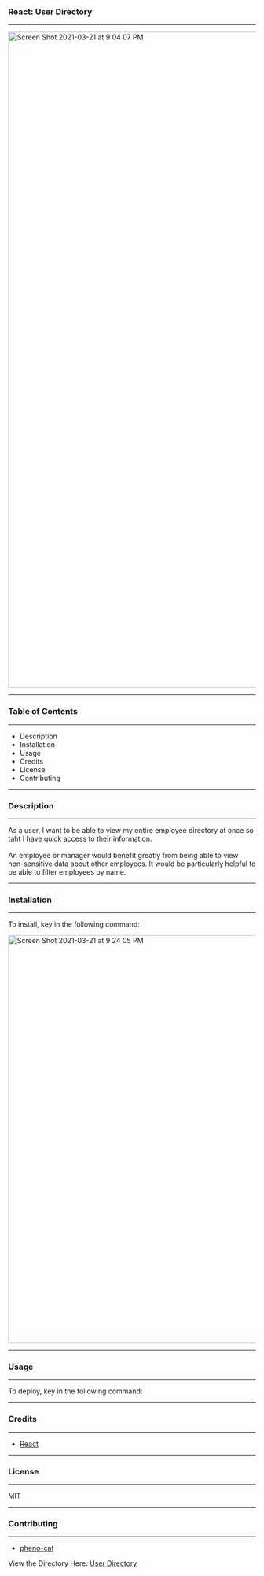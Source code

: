 ### React: User Directory

<hr />

<img width="1333" alt="Screen Shot 2021-03-21 at 9 04 07 PM" src="https://user-images.githubusercontent.com/67757549/111931986-6cc67f00-8a8a-11eb-9539-4966c800237c.png">


<hr />

### Table of Contents

<hr />

<ul>
  <li>Description</li>
  <li>Installation</li>
  <li>Usage</li>
  <li>Credits</li>
  <li>License</li>
  <li>Contributing</li>
 </ul>
 
 <hr />
 
 ### Description
 
 <hr />
 
 As a user, I want to be able to view my entire employee directory at once so taht I have quick access to their information.  
 <br />
 An employee or manager would benefit greatly from being able to view non-sensitive data about other employees.  It would be particularly helpful to be able to filter employees by name.
 
 <hr />
 
 ### Installation
 
 <hr />
 
 To install, key in the following command:
 
 <img width="829" alt="Screen Shot 2021-03-21 at 9 24 05 PM" src="https://user-images.githubusercontent.com/67757549/111933695-fc216180-8a8d-11eb-9368-e6ba30a9b72c.png">

 <hr />
 
 ### Usage
 
 <hr />
 
 To deploy, key in the following command:
 
 <hr />
 
 ### Credits
 
 <hr />
 
 <ul>
  <li><a target="_blank" href="https://reactjs.org">React</a></li>
 </ul>
 
 <hr />
 
 ### License
 
 <hr />
 
 MIT
 
 <hr />
 
 ### Contributing
 
 <hr />
 
 <ul>
  <li><a target="_blank" href="https://github.com/pheno-cat">pheno-cat</a></li>
 </ul>
 
 
View the Directory Here: <a target="_blank" href="https://pheno-cat.github.io/user_Directory/">User Directory</a>
 
 

